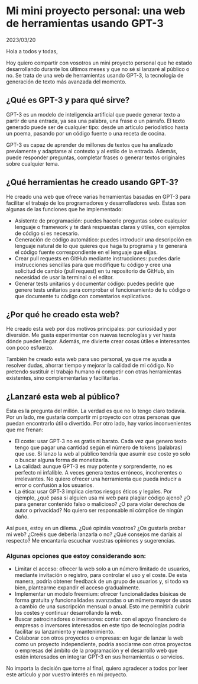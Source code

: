 <div>
  <h1>Mi mini proyecto personal: una web de herramientas usando GPT-3</h1>
  2023/03/20
</div>

Hola a todos y todas,

Hoy quiero compartir con vosotros un mini proyecto personal que he estado desarrollando durante los últimos meses y que no sé si lanzaré al público o no. Se trata de una web de herramientas usando GPT-3, la tecnología de generación de texto más avanzada del momento.

## ¿Qué es GPT-3 y para qué sirve?

GPT-3 es un modelo de inteligencia artificial que puede generar texto a partir de una entrada, ya sea una palabra, una frase o un párrafo. El texto generado puede ser de cualquier tipo: desde un artículo periodístico hasta un poema, pasando por un código fuente o una receta de cocina.

GPT-3 es capaz de aprender de millones de textos que ha analizado previamente y adaptarse al contexto y al estilo de la entrada. Además, puede responder preguntas, completar frases o generar textos originales sobre cualquier tema.

## ¿Qué herramientas he creado usando GPT-3?

He creado una web que ofrece varias herramientas basadas en GPT-3 para facilitar el trabajo de los programadores y desarrolladores web. Estas son algunas de las funciones que he implementado:

- Asistente de programación: puedes hacerle preguntas sobre cualquier lenguaje o framework y te dará respuestas claras y útiles, con ejemplos de código si es necesario.
- Generación de código automático: puedes introducir una descripción en lenguaje natural de lo que quieres que haga tu programa y te generará el código fuente correspondiente en el lenguaje que elijas.
- Crear pull requests en GitHub mediante instrucciones: puedes darle instrucciones sencillas para que modifique tu código y cree una solicitud de cambio (pull request) en tu repositorio de GitHub, sin necesidad de usar la terminal o el editor.
- Generar tests unitarios y documentar código: puedes pedirle que genere tests unitarios para comprobar el funcionamiento de tu código o que documente tu código con comentarios explicativos.

## ¿Por qué he creado esta web?

He creado esta web por dos motivos principales: por curiosidad y por diversión. Me gusta experimentar con nuevas tecnologías y ver hasta dónde pueden llegar. Además, me divierte crear cosas útiles e interesantes con poco esfuerzo.

También he creado esta web para uso personal, ya que me ayuda a resolver dudas, ahorrar tiempo y mejorar la calidad de mi código. No pretendo sustituir el trabajo humano ni competir con otras herramientas existentes, sino complementarlas y facilitarlas.

## ¿Lanzaré esta web al público?

Esta es la pregunta del millón. La verdad es que no lo tengo claro todavía. Por un lado, me gustaría compartir mi proyecto con otras personas que puedan encontrarlo útil o divertido. Por otro lado, hay varios inconvenientes que me frenan:

- El coste: usar GPT-3 no es gratis ni barato. Cada vez que genero texto tengo que pagar una cantidad según el número de tokens (palabras) que use. Si lanzo la web al público tendría que asumir ese coste yo solo o buscar alguna forma de monetizarla.
- La calidad: aunque GPT-3 es muy potente y sorprendente, no es perfecto ni infalible. A veces genera textos erróneos, incoherentes o irrelevantes. No quiero ofrecer una herramienta que pueda inducir a error o confusión a los usuarios.
- La ética: usar GPT-3 implica ciertos riesgos éticos y legales. Por ejemplo, ¿qué pasa si alguien usa mi web para plagiar código ajeno? ¿O para generar contenido falso o malicioso? ¿O para violar derechos de autor o privacidad? No quiero ser responsable ni cómplice de ningún daño.

Así pues, estoy en un dilema. ¿Qué opináis vosotros? ¿Os gustaría probar mi web? ¿Creéis que debería lanzarla o no? ¿Qué consejos me daríais al respecto? Me encantaría escuchar vuestras opiniones y sugerencias.

### Algunas opciones que estoy considerando son:

- Limitar el acceso: ofrecer la web solo a un número limitado de usuarios, mediante invitación o registro, para controlar el uso y el coste. De esta manera, podría obtener feedback de un grupo de usuarios y, si todo va bien, plantearme expandir el acceso gradualmente.
- Implementar un modelo freemium: ofrecer funcionalidades básicas de forma gratuita y funcionalidades avanzadas o un número mayor de usos a cambio de una suscripción mensual o anual. Esto me permitiría cubrir los costes y continuar desarrollando la web.
- Buscar patrocinadores o inversores: contar con el apoyo financiero de empresas o inversores interesados en este tipo de tecnologías podría facilitar su lanzamiento y mantenimiento.
- Colaborar con otros proyectos o empresas: en lugar de lanzar la web como un proyecto independiente, podría asociarme con otros proyectos o empresas del ámbito de la programación y el desarrollo web que estén interesados en integrar GPT-3 en sus herramientas o servicios.

No importa la decisión que tome al final, quiero agradecer a todos por leer este artículo y por vuestro interés en mi proyecto.
